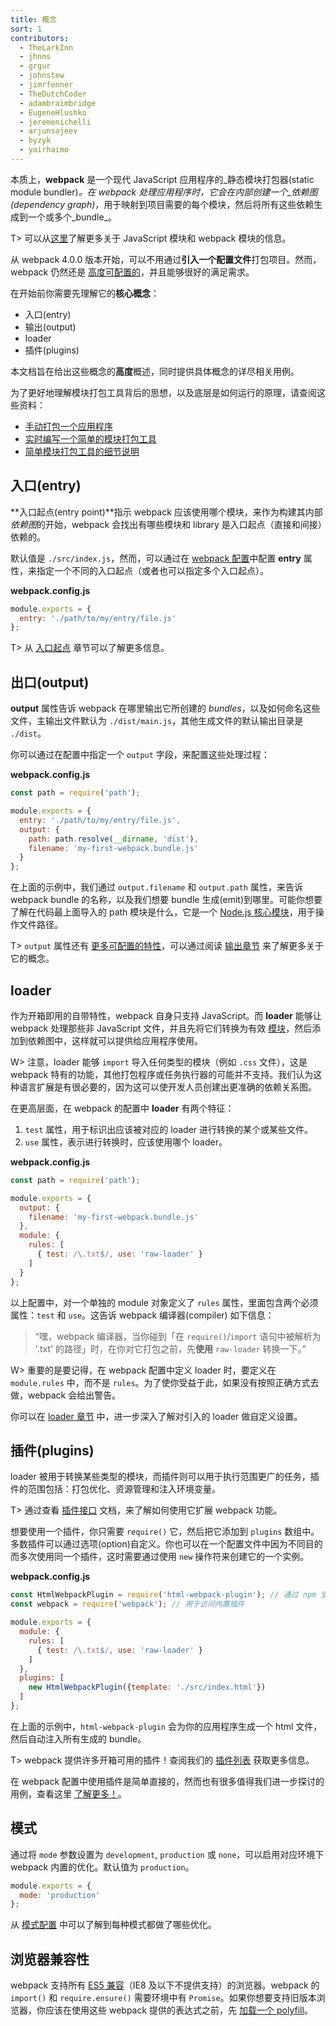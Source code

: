 ```yaml
---
title: 概念
sort: 1
contributors:
  - TheLarkInn
  - jhnns
  - grgur
  - johnstew
  - jimrfenner
  - TheDutchCoder
  - adambraimbridge
  - EugeneHlushko
  - jeremenichelli
  - arjunsajeev
  - byzyk
  - yairhaimo
---
```


本质上，**webpack** 是一个现代 JavaScript 应用程序的_静态模块打包器(static module bundler)_。在 webpack 处理应用程序时，它会在内部创建一个_依赖图(dependency graph)_，用于映射到项目需要的每个模块，然后将所有这些依赖生成到一个或多个_bundle_。

T> 可以从[这里](/concepts/modules)了解更多关于 JavaScript 模块和 webpack 模块的信息。

从 webpack 4.0.0 版本开始，可以不用通过**引入一个配置文件**打包项目。然而，webpack 仍然还是 [高度可配置的](/configuration)，并且能够很好的满足需求。

在开始前你需要先理解它的**核心概念**：

- 入口(entry)
- 输出(output)
- loader
- 插件(plugins)

本文档旨在给出这些概念的**高度**概述，同时提供具体概念的详尽相关用例。

为了更好地理解模块打包工具背后的思想，以及底层是如何运行的原理，请查阅这些资料：

- [手动打包一个应用程序](https://www.youtube.com/watch?v=UNMkLHzofQI)
- [实时编写一个简单的模块打包工具](https://www.youtube.com/watch?v=Gc9-7PBqOC8)
- [简单模块打包工具的细节说明](https://github.com/ronami/minipack)


## 入口(entry)

**入口起点(entry point)**指示 webpack 应该使用哪个模块，来作为构建其内部*依赖图*的开始，webpack 会找出有哪些模块和 library 是入口起点（直接和间接）依赖的。

默认值是 `./src/index.js`，然而，可以通过在 [webpack 配置](/configuration)中配置 **entry** 属性，来指定一个不同的入口起点（或者也可以指定多个入口起点）。

__webpack.config.js__

``` js
module.exports = {
  entry: './path/to/my/entry/file.js'
};
```

T> 从 [入口起点](/concepts/entry-points) 章节可以了解更多信息。


## 出口(output)

**output** 属性告诉 webpack 在哪里输出它所创建的 *bundles*，以及如何命名这些文件，主输出文件默认为 `./dist/main.js`，其他生成文件的默认输出目录是 `./dist`。

你可以通过在配置中指定一个 `output` 字段，来配置这些处理过程：

__webpack.config.js__

```javascript
const path = require('path');

module.exports = {
  entry: './path/to/my/entry/file.js',
  output: {
    path: path.resolve(__dirname, 'dist'),
    filename: 'my-first-webpack.bundle.js'
  }
};
```

在上面的示例中，我们通过 `output.filename` 和 `output.path` 属性，来告诉 webpack bundle 的名称，以及我们想要 bundle 生成(emit)到哪里。可能你想要了解在代码最上面导入的 path 模块是什么，它是一个 [Node.js 核心模块](https://nodejs.org/api/modules.html)，用于操作文件路径。

T> `output` 属性还有 [更多可配置的特性](/configuration/output)，可以通过阅读 [输出章节](/concepts/output) 来了解更多关于它的概念。


## loader

作为开箱即用的自带特性，webpack 自身只支持 JavaScript。而 **loader** 能够让 webpack 处理那些非 JavaScript 文件，并且先将它们转换为有效 [模块](/concepts/modules)，然后添加到依赖图中，这样就可以提供给应用程序使用。

W> 注意，loader 能够 `import` 导入任何类型的模块（例如 `.css` 文件），这是 webpack 特有的功能，其他打包程序或任务执行器的可能并不支持。我们认为这种语言扩展是有很必要的，因为这可以使开发人员创建出更准确的依赖关系图。

在更高层面，在 webpack 的配置中 **loader** 有两个特征：

1. `test` 属性，用于标识出应该被对应的 loader 进行转换的某个或某些文件。
2. `use` 属性，表示进行转换时，应该使用哪个 loader。

__webpack.config.js__

```javascript
const path = require('path');

module.exports = {
  output: {
    filename: 'my-first-webpack.bundle.js'
  },
  module: {
    rules: [
      { test: /\.txt$/, use: 'raw-loader' }
    ]
  }
};
```

以上配置中，对一个单独的 module 对象定义了 `rules` 属性，里面包含两个必须属性：`test` 和 `use`。这告诉 webpack 编译器(compiler) 如下信息：

> “嘿，webpack 编译器，当你碰到「在 `require()`/`import` 语句中被解析为 '.txt' 的路径」时，在你对它打包之前，先**使用** `raw-loader` 转换一下。”

W> 重要的是要记得，在 webpack 配置中定义 loader 时，要定义在 `module.rules` 中，而不是 `rules`。为了使你受益于此，如果没有按照正确方式去做，webpack 会给出警告。

你可以在 [loader 章节](/concepts/loaders) 中，进一步深入了解对引入的 loader 做自定义设置。


## 插件(plugins)

loader 被用于转换某些类型的模块，而插件则可以用于执行范围更广的任务，插件的范围包括：打包优化、资源管理和注入环境变量。

T> 通过查看 [插件接口](/api/plugins) 文档，来了解如何使用它扩展 webpack 功能。

想要使用一个插件，你只需要 `require()` 它，然后把它添加到 `plugins` 数组中。多数插件可以通过选项(option)自定义。你也可以在一个配置文件中因为不同目的而多次使用同一个插件，这时需要通过使用 `new` 操作符来创建它的一个实例。

**webpack.config.js**

```javascript
const HtmlWebpackPlugin = require('html-webpack-plugin'); // 通过 npm 安装
const webpack = require('webpack'); // 用于访问内置插件

module.exports = {
  module: {
    rules: [
      { test: /\.txt$/, use: 'raw-loader' }
    ]
  },
  plugins: [
    new HtmlWebpackPlugin({template: './src/index.html'})
  ]
};
```

在上面的示例中，`html-webpack-plugin` 会为你的应用程序生成一个 html 文件，然后自动注入所有生成的 bundle。

T> webpack 提供许多开箱可用的插件！查阅我们的 [插件列表](/plugins) 获取更多信息。

在 webpack 配置中使用插件是简单直接的，然而也有很多值得我们进一步探讨的用例，查看这里 [了解更多！](/concepts/plugins)。


## 模式

通过将 `mode` 参数设置为 `development`, `production` 或 `none`，可以启用对应环境下 webpack 内置的优化。默认值为 `production`。

```javascript
module.exports = {
  mode: 'production'
};
```

从 [模式配置](/concepts/mode) 中可以了解到每种模式都做了哪些优化。


## 浏览器兼容性

webpack 支持所有 [ES5 兼容](https://kangax.github.io/compat-table/es5/)（IE8 及以下不提供支持）的浏览器。webpack 的 `import()` 和 `require.ensure()` 需要环境中有 `Promise`。如果你想要支持旧版本浏览器，你应该在使用这些 webpack 提供的表达式之前，先 [加载一个 polyfill](/guides/shimming/)。
